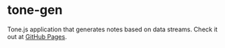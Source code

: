 # tone-gen

Tone.js application that generates notes based on data streams.
Check it out at [GitHub Pages](https://heracleskasimis.github.io/tone-gen/).
